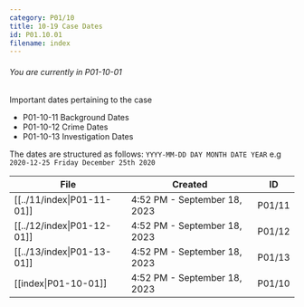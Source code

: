 ```yaml
---
category: P01/10
title: 10-19 Case Dates
id: P01.10.01
filename: index
---
```


###### You are currently in P01-10-01

Important dates pertaining to the case

- P01-10-11 Background Dates
- P01-10-12 Crime Dates
- P01-10-13 Investigation Dates

The dates are structured as follows: `YYYY-MM-DD DAY MONTH DATE YEAR` e.g `2020-12-25 Friday December 25th 2020`

| File                                                                                                          | Created                      | ID     |
| ------------------------------------------------------------------------------------------------------------- | ---------------------------- | ------ |
| [[../11/index\|P01-11-01]]    | 4:52 PM - September 18, 2023 | P01/11 |
| [[../12/index\|P01-12-01]]         | 4:52 PM - September 18, 2023 | P01/12 |
| [[../13/index\|P01-13-01]] | 4:52 PM - September 18, 2023 | P01/13 |
| [[index\|P01-10-01]]                        | 4:52 PM - September 18, 2023 | P01/10 |
